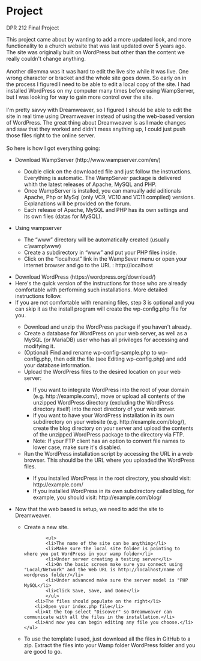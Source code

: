 # Project
DPR 212 Final Project

This project came about by wanting to add a more updated look, and more functionality to a church website that was last updated over 5 years ago. The site was originally built on WordPress but other than the content we really couldn't change anything.
<br><br>
Another dilemma was it was hard to edit the live site while it was live. One wrong character or bracket and the whole site goes down. So early on in the process I figured I need to be able to edit a local copy of the site. I had installed WordPress on my computer many times before using WampServer, but I was looking for way to gain more control over the site.
<br><br>
I'm pretty savvy with Dreamweaver, so I figured I should be able to edit the site in real time using Dreamweaver instead of using the web-based version of WordPress. The great thing about Dreamweaver is as I made changes and saw that they worked and didn't mess anything up, I could just push those files right to the online server.
<br><br>
So here is how I got everything going:
<br>
<ul>
	<li>Download WampServer (http://www.wampserver.com/en/)</li>
	<ul>
		<li>Double click on the downloaded file and just follow the instructions. Everything is automatic. The WampServer package is delivered whith the latest releases of Apache, MySQL and PHP.</li>
		<li>Once WampServer is installed, you can manually add aditionals Apache, Php or MySql (only VC9, VC10 and VC11 compiled) versions. Explanations will be provided on the forum.</li>
		<li>Each release of Apache, MySQL and PHP has its own settings and its own files (datas for MySQL).</li>
	</ul>
</ul>
<ul>
	<li>Using wampserver</li>
	<ul>
		<li>The “www” directory will be automatically created (usually c:\wamp\www)</li>
		<li>Create a subdirectory in “www” and put your PHP files inside.</li>
		<li>Click on the “localhost” link in the WampSever menu or open your internet browser and go to the URL : http://localhost</li>
	</ul>
</ul>
<ul>	
	<li>Download WordPress (https://wordpress.org/download/)</li> 
	<li>Here's the quick version of the instructions for those who are already comfortable with performing such installations. More detailed instructions follow.</li>
	<li>If you are not comfortable with renaming files, step 3 is optional and you can skip it as the install program will create the wp-config.php file for you.</li>
	<ul>
		<li>Download and unzip the WordPress package if you haven't already.</li>
		<li>Create a database for WordPress on your web server, as well as a MySQL (or MariaDB) user who has all privileges for accessing and modifying it.</li>
		<li>(Optional) Find and rename wp-config-sample.php to wp-config.php, then edit the file (see Editing wp-config.php) and add your database information.</li>
		<li>Upload the WordPress files to the desired location on your web server:</li>
		<ul>
			<li>If you want to integrate WordPress into the root of your domain (e.g. http://example.com/), move or upload all contents of the unzipped WordPress directory (excluding the WordPress directory itself) into the root directory of your web server.</li>
			<li>If you want to have your WordPress installation in its own subdirectory on your website (e.g. http://example.com/blog/), create the blog directory on your server and upload the contents of the unzipped WordPress package to the directory via FTP.</li>
			<li>Note: If your FTP client has an option to convert file names to lower case, make sure it's disabled.</li>
		</ul>
		<li>Run the WordPress installation script by accessing the URL in a web browser. This should be the URL where you uploaded the WordPress files.</li>
		<ul>
			<li>If you installed WordPress in the root directory, you should visit: http://example.com/</li>
			<li>If you installed WordPress in its own subdirectory called blog, for example, you should visit: http://example.com/blog/</li>
		</ul>
	</ul>		
</ul>
<ul>
	<li>Now that the web based is setup, we need to add the site to Dreamweaver.</li>
	<ul>
		<li>Create a new site.</li>
		
			<ul>
			<li>The name of the site can be anything</li>
			<li>Make sure the local site folder is pointing to where you put WordPress in your wamp folder</li>
			<li>Under server creating a testing server</li>
			<li>On the basic screen make sure you connect using "Local/Network" and the Web URL is http://localhost/name of wordpress folder/</li>
			<li>Under advanced make sure the server model is "PHP MySQL</li>
			<li>Click Save, Save, and Done</li>
			</ul>		
		<li>The files should populate on the right</li>
		<li>Open your index.php file</li>
		<li>At the top select "Discover" so Dreamweaver can communicate with all the files in the installation.</li>
		<li>And now you can begin editing any file you choose.</li>
	</ul>
</ul>	
<ul>	
	<li>To use the template I used, just download all the files in GitHub to a zip. Extract the files into your Wamp folder WordPress folder and you are good to go.</li>
</ul>
